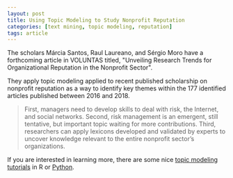 ```yaml
---
layout: post
title: Using Topic Modeling to Study Nonprofit Reputation
categories: [text mining, topic modeling, reputation]
tags: article
---
```


The scholars Márcia Santos, Raul Laureano, and Sérgio Moro have a forthcoming article in VOLUNTAS titled, "Unveiling Research Trends for Organizational Reputation in the Nonprofit Sector".

They apply topic modeling applied to recent published scholarship on nonprofit reputation as a way to identify key themes within the 177 identified articles published between 2016 and 2018. 

> First, managers need to develop skills to deal with risk, the Internet, and social networks. Second, risk management is an emergent, still tentative, but important topic waiting for more contributions. Third, researchers can apply lexicons developed and validated by experts to uncover knowledge relevant to the entire nonprofit sector’s organizations.

If you are interested in learning more, there are some nice [topic modeling tutorials](https://www.tidytextmining.com/topicmodeling.html) in R or [Python](https://www.analyticsvidhya.com/blog/2016/08/beginners-guide-to-topic-modeling-in-python/). 
